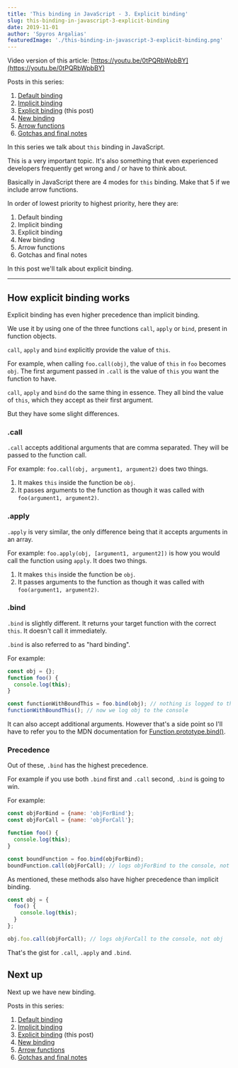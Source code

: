 ```yaml
---
title: 'This binding in JavaScript - 3. Explicit binding'
slug: this-binding-in-javascript-3-explicit-binding
date: 2019-11-01
author: 'Spyros Argalias'
featuredImage: './this-binding-in-javascript-3-explicit-binding.png'
---
```


Video version of this article: [https://youtu.be/0tPQRbWpbBY](https://youtu.be/0tPQRbWpbBY)

Posts in this series:
1. [Default binding](/blog/this-binding-in-javascript-1-default-binding/)
2. [Implicit binding](/blog/this-binding-in-javascript-2-implicit-binding/)
3. [Explicit binding](/blog/this-binding-in-javascript-3-explicit-binding/) (this post)
4. [New binding](/blog/this-binding-in-javascript-4-new-binding/)
5. [Arrow functions](/blog/this-binding-in-javascript-5-arrow-functions/)
6. [Gotchas and final notes](/blog/this-binding-in-javascript-6-gotchas-and-final-notes/)

In this series we talk about `this` binding in JavaScript.

This is a very important topic. It's also something that even experienced developers frequently get wrong and / or have to think about.

Basically in JavaScript there are 4 modes for `this` binding. Make that 5 if we include arrow functions.

In order of lowest priority to highest priority, here they are:
1. Default binding
2. Implicit binding
3. Explicit binding
4. New binding
5. Arrow functions
6. Gotchas and final notes


In this post we'll talk about explicit binding.

---

## How explicit binding works

Explicit binding has even higher precedence than implicit binding.

We use it by using one of the three functions `call`, `apply` or `bind`, present in function objects.

`call`, `apply` and `bind` explicitly provide the value of `this`.

For example, when calling `foo.call(obj)`, the value of `this` in `foo` becomes `obj`. The first argument passed in `.call` is the value of `this` you want the function to have.

`call`, `apply` and `bind` do the same thing in essence. They all bind the value of `this`, which they accept as their first argument.

But they have some slight differences.


### .call

`.call` accepts additional arguments that are comma separated. They will be passed to the function call.

For example: `foo.call(obj, argument1, argument2)` does two things.
  1. It makes `this` inside the function be `obj`.
  2. It passes arguments to the function as though it was called with `foo(argument1, argument2)`.


### .apply

`.apply` is very similar, the only difference being that it accepts arguments in an array.

For example: `foo.apply(obj, [argument1, argument2])` is how you would call the function using `apply`. It does two things.
  1. It makes `this` inside the function be `obj`.
  2. It passes arguments to the function as though it was called with `foo(argument1, argument2)`.


### .bind

`.bind` is slightly different. It returns your target function with the correct `this`. It doesn't call it immediately.

`.bind` is also referred to as "hard binding".

For example:
```js
const obj = {};
function foo() {
  console.log(this);
}

const functionWithBoundThis = foo.bind(obj); // nothing is logged to the console
functionWithBoundThis(); // now we log obj to the console
```

It can also accept additional arguments. However that's a side point so I'll have to refer you to the MDN documentation for [Function.prototype.bind()](https://developer.mozilla.org/en-US/docs/Web/JavaScript/Reference/Global_objects/Function/bind).


### Precedence

Out of these, `.bind` has the highest precedence.

For example if you use both `.bind` first and `.call` second, `.bind` is going to win.

For example:
```js
const objForBind = {name: 'objForBind'};
const objForCall = {name: 'objForCall'};

function foo() {
  console.log(this);
}

const boundFunction = foo.bind(objForBind);
boundFunction.call(objForCall); // logs objForBind to the console, not objForCall
```

As mentioned, these methods also have higher precedence than implicit binding.

```js
const obj = {
  foo() {
    console.log(this);
  }
};

obj.foo.call(objForCall); // logs objForCall to the console, not obj
```

That's the gist for `.call`, `.apply` and `.bind`.


## Next up

Next up we have new binding.

Posts in this series:
1. [Default binding](/blog/this-binding-in-javascript-1-default-binding/)
2. [Implicit binding](/blog/this-binding-in-javascript-2-implicit-binding/)
3. [Explicit binding](/blog/this-binding-in-javascript-3-explicit-binding/) (this post)
4. [New binding](/blog/this-binding-in-javascript-4-new-binding/)
5. [Arrow functions](/blog/this-binding-in-javascript-5-arrow-functions/)
6. [Gotchas and final notes](/blog/this-binding-in-javascript-6-gotchas-and-final-notes/)
